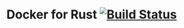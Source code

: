 # Docker for Rust [![Build Status](https://travis-ci.org/ghmlee/rust-docker.svg)](https://travis-ci.org/ghmlee/rust-docker)